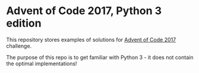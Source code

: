 # Advent of Code 2017, Python 3 edition
This repository stores examples of solutions for [Advent of Code 2017](http://adventofcode.com/2017) challenge.

The purpose of this repo is to get familiar with Python 3 - it does not contain the optimal implementations!